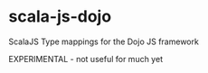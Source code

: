 scala-js-dojo
=============

ScalaJS Type mappings for the Dojo JS framework

EXPERIMENTAL - not useful for much yet
